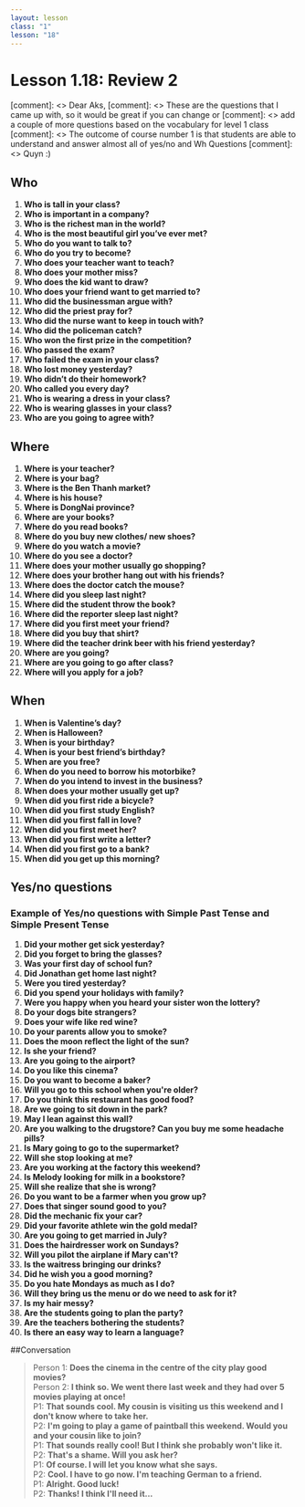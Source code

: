 ```yaml
---
layout: lesson
class: "1"
lesson: "18"
---
```



# Lesson 1.18: Review 2 

[comment]: <> Dear Aks, 
[comment]: <> These are the questions that I came up with, so it would be great if you can change or 
[comment]: <> add a couple of more questions based on the vocabulary for level 1 class
[comment]: <> The outcome of course number 1 is that students are able to understand and answer almost all of yes/no and Wh Questions 
[comment]: <> Quyn :) 

## Who
1. **Who is tall in your class?**
2. **Who is important in a company?**
3. **Who is the richest man in the world?**
4. **Who is the most beautiful girl you’ve ever met?**
5. **Who do you want to talk to?**
6. **Who do you try to become?**
7. **Who does your teacher want to teach?**
8. **Who does your mother miss?**
9. **Who does the kid want to draw?**
10. **Who does your friend want to get married to?**
11. **Who did the businessman argue with?**
12. **Who did the priest pray for?**
13. **Who did the nurse want to keep in touch with?**
14. **Who did the policeman catch?**
15. **Who won the first prize in the competition?**
16. **Who passed the exam?**
17. **Who failed the exam in your class?**
18. **Who lost money yesterday?**
19. **Who didn’t do their homework?**
20. **Who called you every day?**
21. **Who is wearing a dress in your class?**
22. **Who is wearing glasses in your class?**
23. **Who are you going to agree with?**

## Where 
1.   **Where is your teacher?**
2. **Where is your bag?**
3.  **Where is the Ben Thanh market?**
4.  **Where is his house?**
5.  **Where is DongNai province?**
6.  **Where are your books?**
7.  **Where do you read books?**
8.  **Where do you buy new clothes/ new shoes?**
9.  **Where do you watch a movie?**
10.  **Where do you see a doctor?**
11.  **Where does your mother usually go shopping?**
12.  **Where does your brother hang out with his friends?**
13.  **Where does the doctor catch the mouse?**
14.  **Where did you sleep last night?**
15.  **Where did the student throw the book?**
16.  **Where did the reporter sleep last night?**
17.  **Where did you first meet your friend?**
18.  **Where did you buy that shirt?**
19.  **Where did the teacher drink beer with his friend yesterday?**
20. **Where are you going?**
21. **Where are you going to go after class?**
22. **Where will you apply for a job?**

## When 
1.  **When is Valentine’s day?**
2.  **When is Halloween?**
3.  **When is your birthday?**
4.  **When is your best friend’s birthday?**
5.  **When are you free?**
6.  **When do you need to borrow his motorbike?**
7. **When do you intend to invest in the business?**
8. **When does your mother usually get up?**
9.  **When did you first ride a bicycle?**
10.  **When did you first study English?**
11.  **When did you first fall in love?**
12.  **When did you first meet her?**
13.  **When did you first write a letter?**
14.  **When did you first go to a bank?**
15.  **When did you get up this morning?**

## Yes/no questions


### Example of Yes/no questions with Simple Past Tense and Simple Present Tense

1. **Did your mother get sick yesterday?**
2. **Did you forget to bring the glasses?**
3. **Was your first day of school fun?**
4. **Did Jonathan get home last night?**
5. **Were you tired yesterday?**
6. **Did you spend your holidays with family?**
7. **Were you happy when you heard your sister won the lottery?**
8. **Do your dogs bite strangers?**
9. **Does your wife like red wine?**
10. **Do your parents allow you to smoke?**
11. **Does the moon reflect the light of the sun?**
12. **Is she your friend?**
13. **Are you going to the airport?**
14. **Do you like this cinema?**
15. **Do you want to become a baker?**
16. **Will you go to this school when you're older?**
17. **Do you think this restaurant has good food?**
18. **Are we going to sit down in the park?**
19. **May I lean against this wall?**
20. **Are you walking to the drugstore? Can you buy me some headache pills?**
21. **Is Mary going to go to the supermarket?**
22. **Will she stop looking at me?**
23. **Are you working at the factory this weekend?**
24. **Is Melody looking for milk in a bookstore?**
25. **Will she realize that she is wrong?**
26. **Do you want to be a farmer when you grow up?**
27. **Does that singer sound good to you?**
28. **Did the mechanic fix your car?**
29. **Did your favorite athlete win the gold medal?**
30. **Are you going to get married in July?**
31. **Does the hairdresser work on Sundays?**
32. **Will you pilot the airplane if Mary can't?**
33. **Is the waitress bringing our drinks?**
34. **Did he wish you a good morning?**
35. **Do you hate Mondays as much as I do?**
36. **Will they bring us the menu or do we need to ask for it?**
37. **Is my hair messy?**
38. **Are the students going to plan the party?**
39. **Are the teachers bothering the students?**
40. **Is there an easy way to learn a language?**

##Conversation 
> Person 1: **Does the cinema in the centre of the city play good movies?**  
> Person 2: **I think so. We went there last week and they had over 5 movies playing at once!**  
> P1: **That sounds cool. My cousin is visiting us this weekend and I don't know where to take her.**  
> P2: **I'm going to play a game of paintball this weekend. Would you and your cousin like to join?**  
> P1: **That sounds really cool! But I think she probably won't like it.**  
> P2: **That's a shame. Will you ask her?**  
> P1: **Of course. I will let you know what she says.**  
> P2: **Cool. I have to go now. I'm teaching German to a friend.**  
> P1: **Alright. Good luck!**  
> P2: **Thanks! I think I'll need it...**  